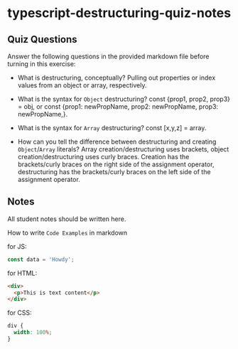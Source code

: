 # typescript-destructuring-quiz-notes

## Quiz Questions

Answer the following questions in the provided markdown file before turning in this exercise:

- What is destructuring, conceptually?
  Pulling out properties or index values from an object or array, respectively.

- What is the syntax for `Object` destructuring?
  const {prop1, prop2, prop3} = obj, or const {prop1: newPropName, prop2: newPropName, prop3: newPropName,}.

- What is the syntax for `Array` destructuring?
  const [x,y,z] = array.

- How can you tell the difference between destructuring and creating `Object`/`Array` literals?
  Array creation/destructuring uses brackets, object creation/destructuring uses curly braces. Creation has the brackets/curly braces on the right side of the assignment operator, destructuring has the brackets/curly braces on the left side of the assignment operator.

## Notes

All student notes should be written here.

How to write `Code Examples` in markdown

for JS:

```javascript
const data = 'Howdy';
```

for HTML:

```html
<div>
  <p>This is text content</p>
</div>
```

for CSS:

```css
div {
  width: 100%;
}
```
